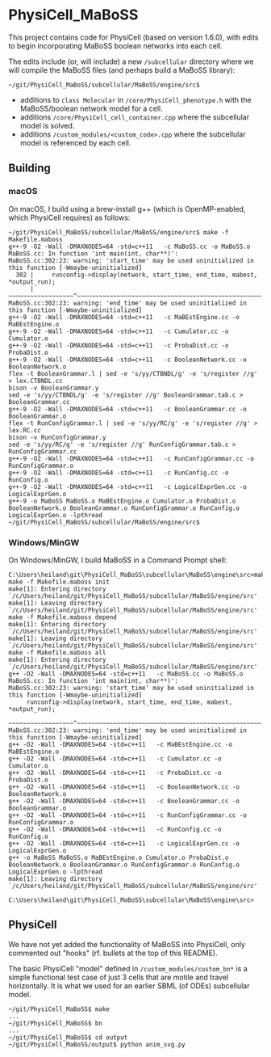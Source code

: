# PhysiCell_MaBoSS

This project contains code for PhysiCell (based on version 1.6.0), with edits to begin incorporating MaBoSS boolean networks into each cell.

The edits include (or, will include) a new `/subcellular` directory where we will compile the MaBoSS files (and perhaps build a MaBoSS library):
```
~/git/PhysiCell_MaBoSS/subcellular/MaBoSS/engine/src$ 
```
* additions to `class Molecular` in `/core/PhysiCell_phenotype.h` with the MaBoSS/boolean network model for a cell.
* additions `/core/PhysiCell_cell_container.cpp` where the subcellular model is solved.
* additions `/custom_modules/<custom_code>.cpp` where the subcellular model is referenced by each cell.

## Building

### macOS

On macOS, I build using a brew-install g++ (which is OpenMP-enabled, which PhysiCell requires) as follows:
```
~/git/PhysiCell_MaBoSS/subcellular/MaBoSS/engine/src$ make -f Makefile.maboss 
g++-9 -O2 -Wall -DMAXNODES=64 -std=c++11   -c MaBoSS.cc -o MaBoSS.o
MaBoSS.cc: In function 'int main(int, char**)':
MaBoSS.cc:302:23: warning: 'start_time' may be used uninitialized in this function [-Wmaybe-uninitialized]
  302 |     runconfig->display(network, start_time, end_time, mabest, *output_run);
      |     ~~~~~~~~~~~~~~~~~~^~~~~~~~~~~~~~~~~~~~~~~~~~~~~~~~~~~~~~~~~~~~~~~~~~~~
MaBoSS.cc:302:23: warning: 'end_time' may be used uninitialized in this function [-Wmaybe-uninitialized]
g++-9 -O2 -Wall -DMAXNODES=64 -std=c++11   -c MaBEstEngine.cc -o MaBEstEngine.o
g++-9 -O2 -Wall -DMAXNODES=64 -std=c++11   -c Cumulator.cc -o Cumulator.o
g++-9 -O2 -Wall -DMAXNODES=64 -std=c++11   -c ProbaDist.cc -o ProbaDist.o
g++-9 -O2 -Wall -DMAXNODES=64 -std=c++11   -c BooleanNetwork.cc -o BooleanNetwork.o
flex -t BooleanGrammar.l | sed -e 's/yy/CTBNDL/g' -e 's/register //g' > lex.CTBNDL.cc
bison -v BooleanGrammar.y
sed -e 's/yy/CTBNDL/g' -e 's/register //g' BooleanGrammar.tab.c > BooleanGrammar.cc
g++-9 -O2 -Wall -DMAXNODES=64 -std=c++11   -c BooleanGrammar.cc -o BooleanGrammar.o
flex -t RunConfigGrammar.l | sed -e 's/yy/RC/g' -e 's/register //g' > lex.RC.cc
bison -v RunConfigGrammar.y
sed -e 's/yy/RC/g' -e 's/register //g' RunConfigGrammar.tab.c > RunConfigGrammar.cc
g++-9 -O2 -Wall -DMAXNODES=64 -std=c++11   -c RunConfigGrammar.cc -o RunConfigGrammar.o
g++-9 -O2 -Wall -DMAXNODES=64 -std=c++11   -c RunConfig.cc -o RunConfig.o
g++-9 -O2 -Wall -DMAXNODES=64 -std=c++11   -c LogicalExprGen.cc -o LogicalExprGen.o
g++-9 -o MaBoSS MaBoSS.o MaBEstEngine.o Cumulator.o ProbaDist.o BooleanNetwork.o BooleanGrammar.o RunConfigGrammar.o RunConfig.o LogicalExprGen.o -lpthread
~/git/PhysiCell_MaBoSS/subcellular/MaBoSS/engine/src$
```
### Windows/MinGW

On Windows/MinGW, I build MaBoSS in a Command Prompt shell:
```
C:\Users\heiland\git\PhysiCell_MaBoSS\subcellular\MaBoSS\engine\src>make
make -f Makefile.maboss init
make[1]: Entering directory `/c/Users/heiland/git/PhysiCell_MaBoSS/subcellular/MaBoSS/engine/src'
make[1]: Leaving directory `/c/Users/heiland/git/PhysiCell_MaBoSS/subcellular/MaBoSS/engine/src'
make -f Makefile.maboss depend
make[1]: Entering directory `/c/Users/heiland/git/PhysiCell_MaBoSS/subcellular/MaBoSS/engine/src'
make[1]: Leaving directory `/c/Users/heiland/git/PhysiCell_MaBoSS/subcellular/MaBoSS/engine/src'
make -f Makefile.maboss all
make[1]: Entering directory `/c/Users/heiland/git/PhysiCell_MaBoSS/subcellular/MaBoSS/engine/src'
g++ -O2 -Wall -DMAXNODES=64 -std=c++11   -c MaBoSS.cc -o MaBoSS.o
MaBoSS.cc: In function 'int main(int, char**)':
MaBoSS.cc:302:23: warning: 'start_time' may be used uninitialized in this function [-Wmaybe-uninitialized]
     runconfig->display(network, start_time, end_time, mabest, *output_run);
     ~~~~~~~~~~~~~~~~~~^~~~~~~~~~~~~~~~~~~~~~~~~~~~~~~~~~~~~~~~~~~~~~~~~~~~
MaBoSS.cc:302:23: warning: 'end_time' may be used uninitialized in this function [-Wmaybe-uninitialized]
g++ -O2 -Wall -DMAXNODES=64 -std=c++11   -c MaBEstEngine.cc -o MaBEstEngine.o
g++ -O2 -Wall -DMAXNODES=64 -std=c++11   -c Cumulator.cc -o Cumulator.o
g++ -O2 -Wall -DMAXNODES=64 -std=c++11   -c ProbaDist.cc -o ProbaDist.o
g++ -O2 -Wall -DMAXNODES=64 -std=c++11   -c BooleanNetwork.cc -o BooleanNetwork.o
g++ -O2 -Wall -DMAXNODES=64 -std=c++11   -c BooleanGrammar.cc -o BooleanGrammar.o
g++ -O2 -Wall -DMAXNODES=64 -std=c++11   -c RunConfigGrammar.cc -o RunConfigGrammar.o
g++ -O2 -Wall -DMAXNODES=64 -std=c++11   -c RunConfig.cc -o RunConfig.o
g++ -O2 -Wall -DMAXNODES=64 -std=c++11   -c LogicalExprGen.cc -o LogicalExprGen.o
g++ -o MaBoSS MaBoSS.o MaBEstEngine.o Cumulator.o ProbaDist.o BooleanNetwork.o BooleanGrammar.o RunConfigGrammar.o RunConfig.o LogicalExprGen.o -lpthread
make[1]: Leaving directory `/c/Users/heiland/git/PhysiCell_MaBoSS/subcellular/MaBoSS/engine/src'

C:\Users\heiland\git\PhysiCell_MaBoSS\subcellular\MaBoSS\engine\src>
```

## PhysiCell 
We have not yet added the functionality of MaBoSS into PhysiCell, only commented out "hooks" (rf. bullets at the top of this README). 

The basic PhysiCell "model" defined in `/custom_modules/custom_bn*` is a simple functional test case of just 3 cells that are motile and travel horizontally. It is what we used for an earlier SBML (of ODEs) subcellular model.
```
~/git/PhysiCell_MaBoSS$ make
...
~/git/PhysiCell_MaBoSS$ bn
...
~/git/PhysiCell_MaBoSS$ cd output
~/git/PhysiCell_MaBoSS/output$ python anim_svg.py 
```
